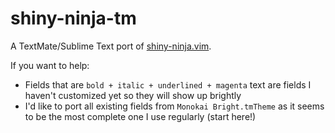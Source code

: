 shiny-ninja-tm
==============

A TextMate/Sublime Text port of [shiny-ninja.vim](http://xonecas.github.com/assets/shiny-ninja.vim).

If you want to help:

* Fields that are `bold + italic + underlined + magenta` text are fields I haven't customized yet so they will show up brightly
* I'd like to port all existing fields from `Monokai Bright.tmTheme` as it seems to be the most complete one I use regularly (start here!)

